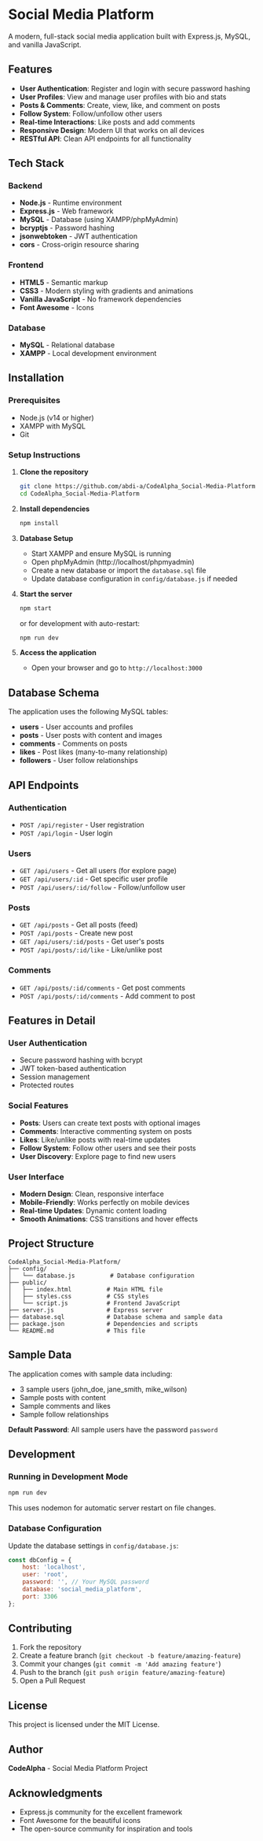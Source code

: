 # Social Media Platform

A modern, full-stack social media application built with Express.js, MySQL, and vanilla JavaScript.

## Features

- **User Authentication**: Register and login with secure password hashing
- **User Profiles**: View and manage user profiles with bio and stats
- **Posts & Comments**: Create, view, like, and comment on posts
- **Follow System**: Follow/unfollow other users
- **Real-time Interactions**: Like posts and add comments
- **Responsive Design**: Modern UI that works on all devices
- **RESTful API**: Clean API endpoints for all functionality

## Tech Stack

### Backend
- **Node.js** - Runtime environment
- **Express.js** - Web framework
- **MySQL** - Database (using XAMPP/phpMyAdmin)
- **bcryptjs** - Password hashing
- **jsonwebtoken** - JWT authentication
- **cors** - Cross-origin resource sharing

### Frontend
- **HTML5** - Semantic markup
- **CSS3** - Modern styling with gradients and animations
- **Vanilla JavaScript** - No framework dependencies
- **Font Awesome** - Icons

### Database
- **MySQL** - Relational database
- **XAMPP** - Local development environment

## Installation

### Prerequisites
- Node.js (v14 or higher)
- XAMPP with MySQL
- Git

### Setup Instructions

1. **Clone the repository**
   ```bash
   git clone https://github.com/abdi-a/CodeAlpha_Social-Media-Platform.git
   cd CodeAlpha_Social-Media-Platform
   ```

2. **Install dependencies**
   ```bash
   npm install
   ```

3. **Database Setup**
   - Start XAMPP and ensure MySQL is running
   - Open phpMyAdmin (http://localhost/phpmyadmin)
   - Create a new database or import the `database.sql` file
   - Update database configuration in `config/database.js` if needed

4. **Start the server**
   ```bash
   npm start
   ```
   or for development with auto-restart:
   ```bash
   npm run dev
   ```

5. **Access the application**
   - Open your browser and go to `http://localhost:3000`

## Database Schema

The application uses the following MySQL tables:

- **users** - User accounts and profiles
- **posts** - User posts with content and images
- **comments** - Comments on posts
- **likes** - Post likes (many-to-many relationship)
- **followers** - User follow relationships

## API Endpoints

### Authentication
- `POST /api/register` - User registration
- `POST /api/login` - User login

### Users
- `GET /api/users` - Get all users (for explore page)
- `GET /api/users/:id` - Get specific user profile
- `POST /api/users/:id/follow` - Follow/unfollow user

### Posts
- `GET /api/posts` - Get all posts (feed)
- `POST /api/posts` - Create new post
- `GET /api/users/:id/posts` - Get user's posts
- `POST /api/posts/:id/like` - Like/unlike post

### Comments
- `GET /api/posts/:id/comments` - Get post comments
- `POST /api/posts/:id/comments` - Add comment to post

## Features in Detail

### User Authentication
- Secure password hashing with bcrypt
- JWT token-based authentication
- Session management
- Protected routes

### Social Features
- **Posts**: Users can create text posts with optional images
- **Comments**: Interactive commenting system on posts
- **Likes**: Like/unlike posts with real-time updates
- **Follow System**: Follow other users and see their posts
- **User Discovery**: Explore page to find new users

### User Interface
- **Modern Design**: Clean, responsive interface
- **Mobile-Friendly**: Works perfectly on mobile devices
- **Real-time Updates**: Dynamic content loading
- **Smooth Animations**: CSS transitions and hover effects

## Project Structure

```
CodeAlpha_Social-Media-Platform/
├── config/
│   └── database.js          # Database configuration
├── public/
│   ├── index.html          # Main HTML file
│   ├── styles.css          # CSS styles
│   └── script.js           # Frontend JavaScript
├── server.js               # Express server
├── database.sql            # Database schema and sample data
├── package.json            # Dependencies and scripts
└── README.md               # This file
```

## Sample Data

The application comes with sample data including:
- 3 sample users (john_doe, jane_smith, mike_wilson)
- Sample posts with content
- Sample comments and likes
- Sample follow relationships

**Default Password**: All sample users have the password `password`

## Development

### Running in Development Mode
```bash
npm run dev
```
This uses nodemon for automatic server restart on file changes.

### Database Configuration
Update the database settings in `config/database.js`:
```javascript
const dbConfig = {
    host: 'localhost',
    user: 'root',
    password: '', // Your MySQL password
    database: 'social_media_platform',
    port: 3306
};
```

## Contributing

1. Fork the repository
2. Create a feature branch (`git checkout -b feature/amazing-feature`)
3. Commit your changes (`git commit -m 'Add amazing feature'`)
4. Push to the branch (`git push origin feature/amazing-feature`)
5. Open a Pull Request

## License

This project is licensed under the MIT License.

## Author

**CodeAlpha** - Social Media Platform Project

## Acknowledgments

- Express.js community for the excellent framework
- Font Awesome for the beautiful icons
- The open-source community for inspiration and tools 